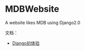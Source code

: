 # MDBWebsite
A website likes MDB using Django2.0

文档：

 - [Django初体验](https://github.com/fangchaooo/MDBWebsite/blob/master/%E9%A1%B9%E7%9B%AE%E6%96%87%E6%A1%A3/2.md)
